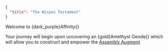 ```json
{
  "title": "The Wispen Testament"
}
```

Welcome to {dark_purple}Affinity{}


Your journey will begin upon uncovering an {gold}Amethyst Geode{} which
will allow you to construct and empower the [Assembly Augment](^affinity:assembly_augment)